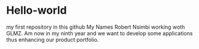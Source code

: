 # Hello-world
my first repository in this github
My Names Robert Nsimbi working woth GLMZ. Am now in my ninth year and we want to develop some applications thus enhancing our product portfolio.

